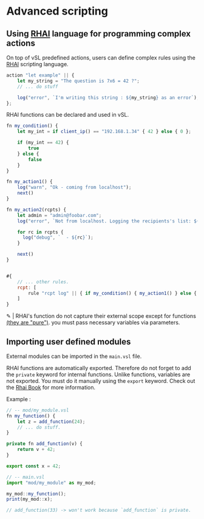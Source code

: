 # Advanced scripting

## Using [RHAI](https://rhai.rs/) language for programming complex actions

On top of vSL predefined actions, users can define complex rules using the [RHAI](https://rhai.rs/) scripting language.

```javascript
action "let example" || {
    let my_string = "The question is 7x6 = 42 ?";
    // ... do stuff

    log("error", `I'm writing this string : ${my_string} as an error`);
};
```

RHAI functions can be declared and used in vSL.

```javascript
fn my_condition() {
    let my_int = if client_ip() == "192.168.1.34" { 42 } else { 0 };

    if (my_int == 42) {
        true
    } else {
        false
    }
}

fn my_action1() {
    log("warn", "Ok - coming from localhost");
    next()
}

fn my_action2(rcpts) {
    let admin = "admin@foobar.com";
    log("error", `Not from localhost. Logging the recipients's list: ${rcpts}`);

    for rc in rcpts {
      log("debug", `  - ${rc}`);
    }

    next()
}


#{
    // ... other rules.
    rcpt: [
        rule "rcpt log" || { if my_condition() { my_action1() } else { my_action2(rcpt_list()) } },
    ]
}
```

&#9998; | RHAI's function do not capture their external scope except for  functions [(they are "pure")](https://rhai.rs/book/ref/functions.html#no-access-to-external-scope). you must pass necessary variables via parameters.

## Importing user defined modules

External modules can be imported in the `main.vsl` file.

RHAI functions are automatically exported. Therefore do not forget to add the `private` keyword for internal functions. Unlike functions, variables are not exported. You must do it manually using the `export` keyword. Check out the [Rhai Book](https://rhai.rs/book/ref/modules/export.html) for more information.

Example :

```javascript
// -- mod/my_module.vsl
fn my_function() {
    let z = add_function(24);
    // ... do stuff.
}

private fn add_function(v) {
    return v + 42;
}

export const x = 42;
```

```javascript
// -- main.vsl
import "mod/my_module" as my_mod;

my_mod::my_function();
print(my_mod::x);

// add_function(33) -> won't work because `add_function` is private.
```
